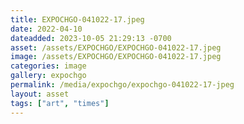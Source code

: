 ```yaml
---
title: EXPOCHGO-041022-17.jpeg
date: 2022-04-10
dateadded: 2023-10-05 21:29:13 -0700
asset: /assets/EXPOCHGO/EXPOCHGO-041022-17.jpeg
image: /assets/EXPOCHGO/EXPOCHGO-041022-17.jpeg
categories: image
gallery: expochgo
permalink: /media/expochgo/expochgo-041022-17-jpeg
layout: asset
tags: ["art", "times"]
--- 
```

